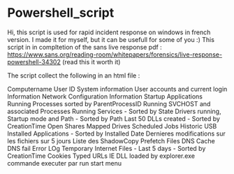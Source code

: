 # Powershell_script

Hi, this script is used for rapid incident response on windows in french version.
I made it for myself, but it can be usefull for some of you :)
This script in in compltetion of the sans live response pdf : https://www.sans.org/reading-room/whitepapers/forensics/live-response-powershell-34302 (read this it worth it)

The script collect the following in an html file :

Computername
User ID
System information
User accounts and current login Information
Network Configuration Information
Startup Applications
Running Processes sorted by ParentProcessID
Running SVCHOST and associated Processes
Running Services - Sorted by State
Drivers running, Startup mode and Path - Sorted by Path
Last 50 DLLs created - Sorted by CreationTime
Open Shares
Mapped Drives
Scheduled Jobs
Historic USB
Installed Applications - Sorted by Installed Date
Dernieres modifications sur les fichiers sur 5 jours
Liste des ShadowCopy
Prefetch Files
DNS Cache
DNS fail
Error LOg
Temporary Internet Files - Last 5 days - Sorted by CreationTime
Cookies
Typed URLs IE
DLL loaded by explorer.exe
commande executer par run
start menu



